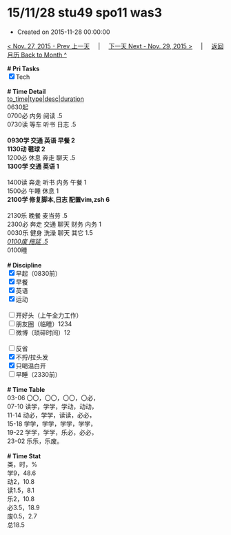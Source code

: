 # 15/11/28 stu49 spo11 was3

- Created on 2015-11-28 00:00:00

[< Nov. 27, 2015 - Prev 上一天](/_archived/lifelogs/2015/11/d27.md) &nbsp; &nbsp; | &nbsp; &nbsp; [下一天 Next - Nov. 29, 2015 >](/_archived/lifelogs/2015/11/d29.md) &nbsp; &nbsp; |  &nbsp; &nbsp; [返回月历 Back to Month ^](/_archived/lifelogs/2015/11/index.md)
<br/><div><b># Pri Tasks</b></div><div><input checked="true" type="checkbox"/>Tech</div><div><br/></div><div><b># Time Detail</b></div><div><u>to_time|type|desc|duration</u></div><div>0630起</div><div>0700必 内务 阅读 .5</div><div>0730读 等车 听书 日志 .5</div><div><br/></div><div><b>0930学 交通 英语 早餐 2</b></div><div><b>1130动 毽球 2</b></div><div>1200必 休息 奔走 聊天 .5</div><div><b>1300学 交通 英语 1</b></div><div><br/></div><div>1400读 奔走 听书 内务 午餐 1</div><div>1500必 午睡 休息 1</div><div><b>2100学 修复脚本,日志 配置vim,zsh 6</b></div><div><br/></div><div>2130乐 晚餐 麦当劳 .5</div><div>2300必 奔走 交通 聊天 财务 内务 1</div><div>0030乐 健身 洗澡 聊天 其它 1.5</div><div><u><i>0100废 拖延 .5</i></u></div><div>0100睡</div><div><br/></div><div><b># Discipline</b></div><div><input checked="true" type="checkbox"/>早起（0830前）</div><div><input checked="true" type="checkbox"/>早餐</div><div><input checked="true" type="checkbox"/>英语</div><div><input checked="true" type="checkbox"/>运动</div><div><br/></div><div><input type="checkbox"/>开好头（上午全力工作）</div><div><input type="checkbox"/>朋友圈（临睡）1234</div><div><input type="checkbox"/>微博（琐碎时间）12</div><div><br/></div><div><input type="checkbox"/>反省</div><div><input checked="true" type="checkbox"/>不捋/拉头发</div><div><input checked="true" type="checkbox"/>只喝温白开</div><div><input type="checkbox"/>早睡（2330前）</div><div><br/></div><div><b># Time Table</b></div><div>03-06 〇〇，〇〇，〇〇，〇必，</div><div>07-10 读学，学学，学动，动动，</div><div>11-14 动必，学学，读读，必必，</div><div>15-18 学学，学学，学学，学学，</div><div>19-22 学学，学学，乐必，必必，</div><div>23-02 乐乐，乐废。</div><div><br/></div><div><b># Time Stat</b></div><div>类，时，%</div><div>学9，48.6</div><div>动2，10.8</div><div>读1.5，8.1</div><div>乐2，10.8</div><div>必3.5，18.9</div><div>废0.5，2.7</div><div>总18.5</div>
